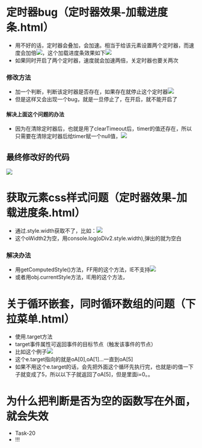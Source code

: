 # 定时器bug（定时器效果-加载进度条.html）
 - 用不好的话，定时器会叠加，会加速。相当于给该元素设置两个定时器，而速度会加倍![](http://i.imgur.com/kRuR7L3.png)，这个加载进度条效果如下![](http://i.imgur.com/e9kZi0i.png)
 - 如果同时开启了两个定时器，速度就会加速两倍，关定时器也要关两次
### 修改方法
 - 加一个判断，判断该定时器是否存在，如果存在就停止这个定时器![](http://i.imgur.com/5zHYqfg.png)
 - 但是这样又会出现一个bug，就是一旦停止了，在开启，就不能开启了
#### 解决上面这个问题的办法
 - 因为在清除定时器后，也就是用了clearTimeout后，timer的值还存在，所以只需要在清除定时器后给timer赋一个null值，![](http://i.imgur.com/YNaUp2k.png)
## 最终修改好的代码
![](http://i.imgur.com/GXekrL1.png)
# 获取元素css样式问题（定时器效果-加载进度条.html）
 - 通过.style.width获取不了，比如：![](http://i.imgur.com/1l2ytw5.png)
 - 这个oWidth2为空，用console.log(oDiv2.style.width),弹出的就为空白
### 解决办法
 - 用getComputedStyle()方法，FF用的这个方法，IE不支持![](http://i.imgur.com/4hVPXB3.png)
 - 或者用obj.currentStyle方法，IE用的这个方法，
# 关于循环嵌套，同时循环数组的问题（下拉菜单.html）
 - 使用.target方法
 - target事件属性可返回事件的目标节点（触发该事件的节点）
 - 比如这个例子![](http://i.imgur.com/MmxE8kw.png)
 - 这个e.target指向的就是oA[0],oA[1]...一直到oA[5]
 - 如果不用这个e.target的话，会先把外面这个循环先执行完，也就是i的值一下子就变成了5，所以以下子就返回了oA[5]，但是里面i=0。。
# 为什么把判断是否为空的函数写在外面，就会失效
 - Task-20
 - !!!